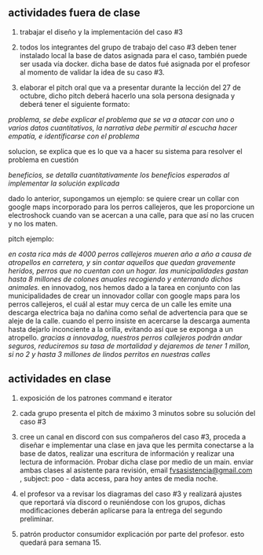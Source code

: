 ## actividades fuera de clase

1. trabajar el diseño y la implementación del caso #3

2. todos los integrantes del grupo de trabajo del caso #3 deben tener instalado local la base de datos asignada para el caso, también puede ser usada vía docker. dicha base de datos fué asignada por el profesor al momento de validar la idea de su caso #3.

3. elaborar el pitch oral que va a presentar durante la lección del 27 de octubre, dicho pitch deberá hacerlo una sola persona designada y deberá tener el siguiente formato:

_problema, se debe explicar el problema que se va a atacar con uno o varios datos cuantitativos, la narrativa debe permitir al escucha hacer empatía, e identificarse con el problema_

solucion, se explica que es lo que va a hacer su sistema para resolver el problema en cuestión

_beneficios, se detalla cuantitativamente los beneficios esperados al implementar la solución explicada_

dado lo anterior, supongamos un ejemplo: se quiere crear un collar con google maps incorporado para los perros callejeros, que les proporcione un electroshock cuando van se acercan a una calle, para que así no las crucen y no los maten.

pitch ejemplo:

_en costa rica más de 4000 perros callejeros mueren año a año a causa de atropellos en carretera, y sin contar aquellos que quedan gravemente heridos, perros que no cuentan con un hogar. las municipalidades gastan hasta 8 millones de colones anuales recogiendo y enterrando dichos animales._ en innovadog, nos hemos dado a la tarea en conjunto con las municipalidades de crear un innovador collar con google maps para los perros callejeros, el cuál al estar muy cerca de un calle les emite una descarga electrica baja no dañina como señal de advertencia para que se aleje de la calle. cuando el perro insiste en acercarse la descarga aumenta hasta dejarlo inconciente a la orilla, evitando así que se exponga a un atropello. _gracias a innovadog, nuestros perros callejeros podrán andar seguros, reduciremos su tasa de mortalidad y dejaremos de tener 1 millon, si no 2 y hasta 3 millones de lindos perritos en nuestras calles_

## actividades en clase

1. exposición de los patrones command e iterator

2. cada grupo presenta el pitch de máximo 3 minutos sobre su solución del caso #3

3. cree un canal en discord con sus compañeros del caso #3, proceda a diseñar e implementar una clase en java que les permita conectarse a la base de datos, realizar una escritura de información y realizar una lectura de información. Probar dicha clase por medio de un main. enviar ambas clases al asistente para revisión, email fvsasistencia@gmail.com , subject: poo - data access, para hoy antes de media noche.

4. el profesor va a revisar los diagramas del caso #3 y realizará ajustes que reportará vía discord o reuniéndose con los grupos, dichas modificaciones deberán aplicarse para la entrega del segundo preliminar.

5. patrón productor consumidor explicación por parte del profesor. esto quedará para semana 15.

